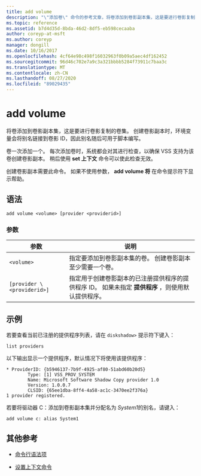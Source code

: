 ```yaml
---
title: add volume
description: "\"添加卷\" 命令的参考文章，将卷添加到卷影副本集，这是要进行卷影复制的卷集。"
ms.topic: reference
ms.assetid: b7d4d35d-8bda-46d2-8df5-eb598cecaaba
author: coreyp-at-msft
ms.author: coreyp
manager: dongill
ms.date: 10/16/2017
ms.openlocfilehash: 4cf64e98c498f16032963f0b09a5aec4df162452
ms.sourcegitcommit: 96d46c702e7a9c3a321bbbb5284f73911c7baa3c
ms.translationtype: MT
ms.contentlocale: zh-CN
ms.lasthandoff: 08/27/2020
ms.locfileid: "89029435"
---
```

# <a name="add-volume"></a>add volume

将卷添加到卷影副本集，这是要进行卷影复制的卷集。 创建卷影副本时，环境变量会将别名链接到卷影 ID，因此别名随后可用于脚本编写。

卷一次添加一个。 每次添加卷时，系统都会对其进行检查，以确保 VSS 支持为该卷创建卷影副本。 稍后使用 **set 上下文** 命令可以使此检查无效。

创建卷影副本需要此命令。 如果不使用参数， **add volume 将** 在命令提示符下显示帮助。

## <a name="syntax"></a>语法

```
add volume <volume> [provider <providerid>]
```

### <a name="parameters"></a>参数

| 参数 | 说明 |
| --------- | ----------- |
| `<volume>` | 指定要添加到卷影副本集的卷。 创建卷影副本至少需要一个卷。 |
| `[provider \<providerid>]` | 指定用于创建卷影副本的已注册提供程序的提供程序 ID。 如果未指定 **提供程序** ，则使用默认提供程序。 |

## <a name="examples"></a>示例

若要查看当前已注册的提供程序列表，请在 `diskshadow>` 提示符下键入：

```
list providers
```

以下输出显示一个提供程序，默认情况下将使用该提供程序：

```
* ProviderID: {b5946137-7b9f-4925-af80-51abd60b20d5}
        Type: [1] VSS_PROV_SYSTEM
        Name: Microsoft Software Shadow Copy provider 1.0
        Version: 1.0.0.7
        CLSID: {65ee1dba-8ff4-4a58-ac1c-3470ee2f376a}
1 provider registered.
```

若要将驱动器 C：添加到卷影副本集并分配名为 *System1*的别名，请键入：

```
add volume c: alias System1
```

## <a name="additional-references"></a>其他参考

- [命令行语法项](command-line-syntax-key.md)

- [设置上下文命令](set-context.md)
